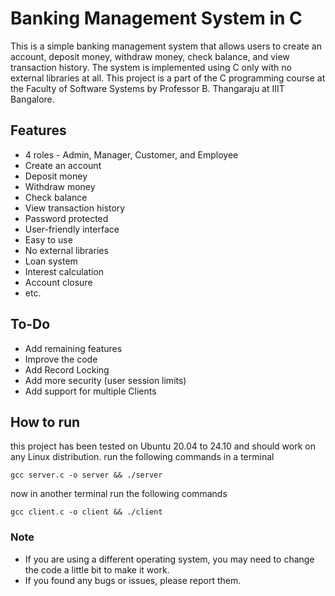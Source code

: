 # Banking Management System in C

This is a simple banking management system that allows users to create an account, deposit money, withdraw money, check balance, and view transaction history. The system is implemented using C only with no external libraries at all.
This project is a part of the C programming course at the Faculty of Software Systems by Professor B. Thangaraju at IIIT Bangalore.
## Features
- 4 roles - Admin, Manager, Customer, and Employee
- Create an account
- Deposit money
- Withdraw money
- Check balance
- View transaction history
- Password protected
- User-friendly interface
- Easy to use
- No external libraries
- Loan system
- Interest calculation
- Account closure
- etc.
## To-Do
- Add remaining features
- Improve the code
- Add Record Locking
- Add more security (user session limits)
- Add support for multiple Clients
## How to run
this project has been tested on Ubuntu 20.04 to 24.10 and should work on any Linux distribution.
run the following commands in a terminal
```
gcc server.c -o server && ./server
```
now in another terminal run the following commands
```
gcc client.c -o client && ./client 
```
### Note
- If you are using a different operating system, you may need to change the code a little bit to make it work.
- If you found any bugs or issues, please report them.